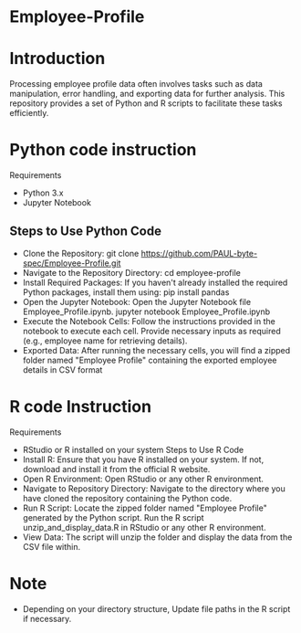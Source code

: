 # Employee-Profile
# Introduction
  Processing employee profile data often involves tasks such as data manipulation, error handling, and exporting data     for further analysis. This repository provides a set of Python and R scripts to facilitate these tasks efficiently.
# Python code instruction
  Requirements
  * Python 3.x
  * Jupyter Notebook
## Steps to Use Python Code
  * Clone the Repository: git clone https://github.com/PAUL-byte-spec/Employee-Profile.git
  * Navigate to the Repository Directory: cd employee-profile
  * Install Required Packages: If you haven't already installed the required Python packages, install them using: pip install pandas
  * Open the Jupyter Notebook: Open the Jupyter Notebook file Employee_Profile.ipynb. jupyter notebook Employee_Profile.ipynb
  * Execute the Notebook Cells: Follow the instructions provided in the notebook to execute each cell. Provide       necessary inputs as required (e.g., employee name for retrieving details).
  * Exported Data: After running the necessary cells, you will find a zipped folder named "Employee Profile" containing the exported employee details in CSV format

# R code Instruction
Requirements
  * RStudio or R installed on your system
Steps to Use R Code
  * Install R: Ensure that you have R installed on your system. If not, download and install it from the official R website.
  * Open R Environment: Open RStudio or any other R environment.
  * Navigate to Repository Directory: Navigate to the directory where you have cloned the repository containing the Python code.
  * Run R Script: Locate the zipped folder named "Employee Profile" generated by the Python script. Run the R script unzip_and_display_data.R in RStudio or any other R environment.
  * View Data: The script will unzip the folder and display the data from the CSV file within.

# Note
 * Depending on your directory structure, Update file paths in the R script if necessary.

